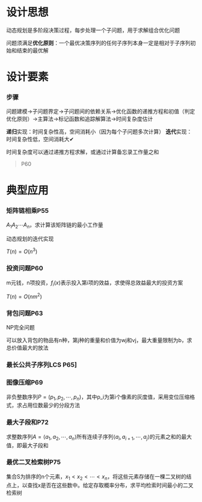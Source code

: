 # 设计思想

动态规划是多阶段决策过程，每步处理一个子问题，用于求解组合优化问题

问题须满足**优化原则**：一个最优决策序列的任何子序列本身一定是相对于子序列初始和结束的最优解

# 设计要素

### 步骤

问题建模→子问题界定→子问题间的依赖关系→优化函数的递推方程和初值（判定优化原则）→主算法→标记函数和追踪解算法→时间复杂度估计

**递归**实现：时间复杂性高，空间消耗小（因为每个子问题多次计算）
**迭代**实现：时间复杂性低，空间消耗大✔

时间复杂度可以通过递推方程求解，或通过计算备忘录工作量之和

> P60

# 典型应用

### 矩阵链相乘P55

$A_1A_2\cdots A_n$，求计算该矩阵链的最小工作量

动态规划的迭代实现

$T(n)=O(n^3)$

### 投资问题P60

m元钱，n项投资，$f_i(x)$表示投入第i项的效益，求使得总效益最大的投资方案

$T(n)=O(nm^2)$

### 背包问题P63

NP完全问题

可以放入背包的物品有n种，第j种的重量和价值为wj和vj，最大重量限制为b，求总价值最大的放法

### 最长公共子序列LCS P65]

### 图像压缩P69

非负整数序列$P=(p_1,p_2,\cdots,p_n)$，其中p_i为第i个像素的灰度值，采用变位压缩格式，求占用位数最少的分段方法

### 最大子段和P72

求整数序列$A=\langle a_1,a_2,\cdots,a_n \rangle$所有连续子序列$\langle a_i,a_{i+1},\cdots,a_j \rangle$的元素之和的最大值，即最大子段和

### 最优二叉检索树P75

集合S为排序的n个元素，$x_1<x_2<\cdots<x_n$，将这些元素存储在一棵二叉树的结点上，以查找x是否在这些数中。给定存取概率分布，求平均检索时间最小的二叉检索树